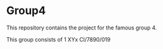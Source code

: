 # Group4
This repository contains the project for the famous group 4. 

This group consists of 
1  XYx CI/7890/019


